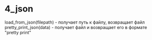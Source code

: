 # 4_json

load_from_json(filepath) - получает путь к файлу,  возвращает файл
pretty_print_json(data) - получает файл и возвращает его в  формате "pretty print"

